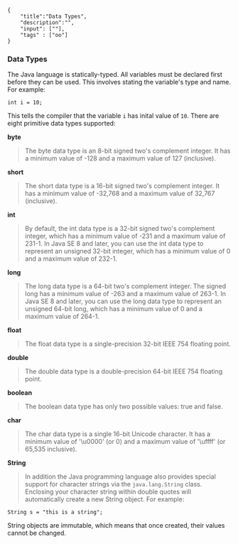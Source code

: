 ```javax-meta
{
    "title":"Data Types",
    "description":"",
    "input": [""],
    "tags" : ["oo"]
}
```
### Data Types
The Java language is statically-typed. All variables must be declared first before they can be used. This involves stating the variable's type and name. For example:

```
int i = 10;
```
This tells the compiler that the variable `i` has inital value of `10`. There are eight primitive data types supported:

**byte**
>The byte data type is an 8-bit signed two's complement integer. It has a minimum value of -128 and a maximum value of 127 (inclusive).

**short**
>The short data type is a 16-bit signed two's complement integer. It has a minimum value of -32,768 and a maximum value of 32,767 (inclusive).

**int**
>By default, the int data type is a 32-bit signed two's complement integer, which has a minimum value of -231 and a maximum value of 231-1. In Java SE 8 and later, you can use the int data type to represent an unsigned 32-bit integer, which has a minimum value of 0 and a maximum value of 232-1.

**long**
>The long data type is a 64-bit two's complement integer. The signed long has a minimum value of -263 and a maximum value of 263-1. In Java SE 8 and later, you can use the long data type to represent an unsigned 64-bit long, which has a minimum value of 0 and a maximum value of 264-1.

**float**
>The float data type is a single-precision 32-bit IEEE 754 floating point.

**double**
>The double data type is a double-precision 64-bit IEEE 754 floating point.

**boolean**
>The boolean data type has only two possible values: true and false.

**char**
>The char data type is a single 16-bit Unicode character. It has a minimum value of '\u0000' (or 0) and a maximum value of '\uffff' (or 65,535 inclusive).

**String**
>In addition the Java programming language also provides special support for character strings via the `java.lang.String` class. Enclosing your character string within double quotes will automatically create a new String object. For example:

```
String s = "this is a string";
```

String objects are immutable, which means that once created, their values cannot be changed.